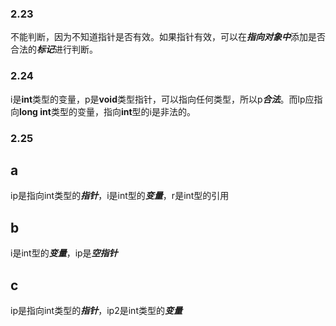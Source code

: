 ### 2.23
不能判断，因为不知道指针是否有效。如果指针有效，可以在***指向对象中***添加是否合法的***标记***进行判断。
### 2.24
i是**int**类型的变量，p是**void**类型指针，可以指向任何类型，所以p***合法***。而lp应指向**long int**类型的变量，指向**int**型的i是非法的。
### 2.25
## a
ip是指向int类型的***指针***，i是int型的***变量***，r是int型的引用
## b
i是int型的***变量***，ip是***空指针***
## c
ip是指向int类型的***指针***，ip2是int类型的***变量***
